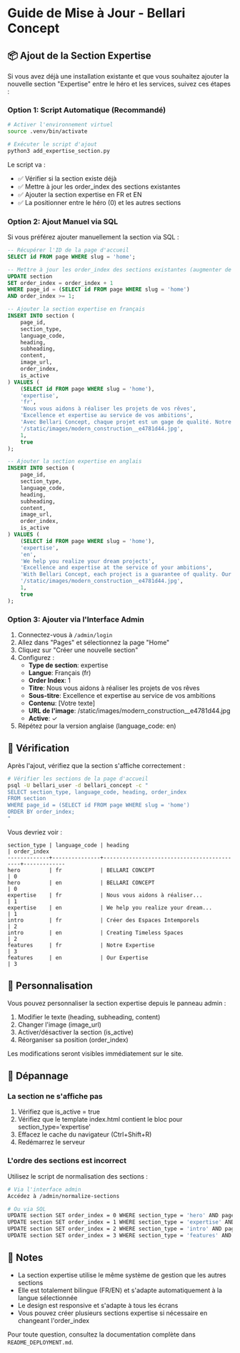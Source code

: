 # Guide de Mise à Jour - Bellari Concept

## 📦 Ajout de la Section Expertise

Si vous avez déjà une installation existante et que vous souhaitez ajouter la nouvelle section "Expertise" entre le héro et les services, suivez ces étapes :

### Option 1: Script Automatique (Recommandé)

```bash
# Activer l'environnement virtuel
source .venv/bin/activate

# Exécuter le script d'ajout
python3 add_expertise_section.py
```

Le script va :
- ✅ Vérifier si la section existe déjà
- ✅ Mettre à jour les order_index des sections existantes
- ✅ Ajouter la section expertise en FR et EN
- ✅ La positionner entre le héro (0) et les autres sections

### Option 2: Ajout Manuel via SQL

Si vous préférez ajouter manuellement la section via SQL :

```sql
-- Récupérer l'ID de la page d'accueil
SELECT id FROM page WHERE slug = 'home';

-- Mettre à jour les order_index des sections existantes (augmenter de 1)
UPDATE section 
SET order_index = order_index + 1 
WHERE page_id = (SELECT id FROM page WHERE slug = 'home') 
AND order_index >= 1;

-- Ajouter la section expertise en français
INSERT INTO section (
    page_id, 
    section_type, 
    language_code, 
    heading, 
    subheading, 
    content, 
    image_url, 
    order_index, 
    is_active
) VALUES (
    (SELECT id FROM page WHERE slug = 'home'),
    'expertise',
    'fr',
    'Nous vous aidons à réaliser les projets de vos rêves',
    'Excellence et expertise au service de vos ambitions',
    'Avec Bellari Concept, chaque projet est un gage de qualité. Notre équipe spécialisée offre une maîtrise technique inégalée, allant de la construction à l''entretien de piscines. Nous mettons l''excellence au cœur de tout ce que nous faisons, transformant vos visions en réalités durables et esthétiquement plaisantes.',
    '/static/images/modern_construction__e4781d44.jpg',
    1,
    true
);

-- Ajouter la section expertise en anglais
INSERT INTO section (
    page_id, 
    section_type, 
    language_code, 
    heading, 
    subheading, 
    content, 
    image_url, 
    order_index, 
    is_active
) VALUES (
    (SELECT id FROM page WHERE slug = 'home'),
    'expertise',
    'en',
    'We help you realize your dream projects',
    'Excellence and expertise at the service of your ambitions',
    'With Bellari Concept, each project is a guarantee of quality. Our specialized team offers unparalleled technical mastery, from construction to pool maintenance. We put excellence at the heart of everything we do, transforming your visions into lasting and aesthetically pleasing realities.',
    '/static/images/modern_construction__e4781d44.jpg',
    1,
    true
);
```

### Option 3: Ajouter via l'Interface Admin

1. Connectez-vous à `/admin/login`
2. Allez dans "Pages" et sélectionnez la page "Home"
3. Cliquez sur "Créer une nouvelle section"
4. Configurez :
   - **Type de section**: expertise
   - **Langue**: Français (fr)
   - **Order Index**: 1
   - **Titre**: Nous vous aidons à réaliser les projets de vos rêves
   - **Sous-titre**: Excellence et expertise au service de vos ambitions
   - **Contenu**: [Votre texte]
   - **URL de l'image**: /static/images/modern_construction__e4781d44.jpg
   - **Active**: ✓
5. Répétez pour la version anglaise (language_code: en)

## 🔄 Vérification

Après l'ajout, vérifiez que la section s'affiche correctement :

```bash
# Vérifier les sections de la page d'accueil
psql -U bellari_user -d bellari_concept -c "
SELECT section_type, language_code, heading, order_index 
FROM section 
WHERE page_id = (SELECT id FROM page WHERE slug = 'home') 
ORDER BY order_index;
"
```

Vous devriez voir :
```
section_type | language_code | heading                                    | order_index
-------------+---------------+--------------------------------------------+-------------
hero         | fr            | BELLARI CONCEPT                            | 0
hero         | en            | BELLARI CONCEPT                            | 0
expertise    | fr            | Nous vous aidons à réaliser...             | 1
expertise    | en            | We help you realize your dream...          | 1
intro        | fr            | Créer des Espaces Intemporels              | 2
intro        | en            | Creating Timeless Spaces                   | 2
features     | fr            | Notre Expertise                            | 3
features     | en            | Our Expertise                              | 3
```

## 🎨 Personnalisation

Vous pouvez personnaliser la section expertise depuis le panneau admin :

1. Modifier le texte (heading, subheading, content)
2. Changer l'image (image_url)
3. Activer/désactiver la section (is_active)
4. Réorganiser sa position (order_index)

Les modifications seront visibles immédiatement sur le site.

## 🔧 Dépannage

### La section ne s'affiche pas

1. Vérifiez que is_active = true
2. Vérifiez que le template index.html contient le bloc pour section_type='expertise'
3. Effacez le cache du navigateur (Ctrl+Shift+R)
4. Redémarrez le serveur

### L'ordre des sections est incorrect

Utilisez le script de normalisation des sections :

```bash
# Via l'interface admin
Accédez à /admin/normalize-sections

# Ou via SQL
UPDATE section SET order_index = 0 WHERE section_type = 'hero' AND page_id = (SELECT id FROM page WHERE slug = 'home');
UPDATE section SET order_index = 1 WHERE section_type = 'expertise' AND page_id = (SELECT id FROM page WHERE slug = 'home');
UPDATE section SET order_index = 2 WHERE section_type = 'intro' AND page_id = (SELECT id FROM page WHERE slug = 'home');
UPDATE section SET order_index = 3 WHERE section_type = 'features' AND page_id = (SELECT id FROM page WHERE slug = 'home');
```

## 📝 Notes

- La section expertise utilise le même système de gestion que les autres sections
- Elle est totalement bilingue (FR/EN) et s'adapte automatiquement à la langue sélectionnée
- Le design est responsive et s'adapte à tous les écrans
- Vous pouvez créer plusieurs sections expertise si nécessaire en changeant l'order_index

Pour toute question, consultez la documentation complète dans `README_DEPLOYMENT.md`.
